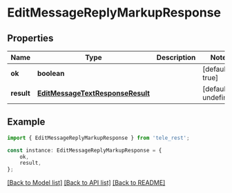 # EditMessageReplyMarkupResponse


## Properties

Name | Type | Description | Notes
------------ | ------------- | ------------- | -------------
**ok** | **boolean** |  | [default to true]
**result** | [**EditMessageTextResponseResult**](EditMessageTextResponseResult.md) |  | [default to undefined]

## Example

```typescript
import { EditMessageReplyMarkupResponse } from 'tele_rest';

const instance: EditMessageReplyMarkupResponse = {
    ok,
    result,
};
```

[[Back to Model list]](../README.md#documentation-for-models) [[Back to API list]](../README.md#documentation-for-api-endpoints) [[Back to README]](../README.md)
